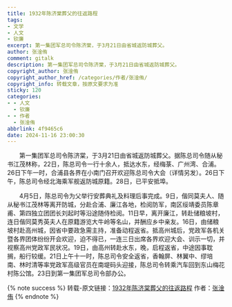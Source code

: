 ```yaml
---
title: 1932年陈济棠葬父的往返路程
tags:
- 文学
- 人文
- 钦廉
excerpt: 第一集团军总司令陈济棠，于3月21日由省城返防城葬父。
author: 张淦侑
comment: gitalk
description: 第一集团军总司令陈济棠，于3月21日由省城返防城葬父。
copyright_author: 张淦侑
copyright_author_href: /categories/作者/张淦侑/
copyright_info: 转载文章，按原文要求为准
sticky: 120
categories:
- - 人文
  - 钦廉
- - 作者
  - 张淦侑
abbrlink: 4f9465c6
date: 2024-11-16 23:00:30
---
```


&emsp;&emsp;第一集团军总司令陈济棠，于3月21日由省城返防城葬父。据陈总司令随从秘书江茂林称，22日，陈总司令一行十余人，抵达水东，经梅菉、广州湾、合浦。26日下午一时，合浦县各界在小南门召开欢迎陈总司令大会（详情另发）。26日下午，陈总司令经北海乘军舰返防城原籍。28日，已平安抵埠。

&emsp;&emsp;4月5日，陈总司令为父举行安葬典礼及料理后事完成。9日，偕同莫夫人、随从秘书江茂林等离开防城，分赴合浦、廉江各地，检阅防军，南区绥靖委员陈章甫、第四独立团团长刘起时等沿途随侍检阅。11日早，离开廉江，转赴储粮坡村，连日偕同莫秀英夫人在原籍游览大牛岭等名山，并酬应乡中亲友。16日，由储粮坡村赴高州城，因省中要政急需主持，准备动程返省。抵高州城后，党政军各机关暨各界团体纷纷开会欢迎，迫不得已，一连三日出席各界欢迎大会、训示一切，并视察高州党政军民状况。19日，由高州转赴水东，晚，启程返省，中途因事耽搁，船行较缓。21日上午十一时，陈总司令安全返省，香翰屏、林翼中、缪培南、林时清等率党政军高级官员在南堤码头迎接，陈总司令转乘汽车回到东山梅花村陈公馆。23日到第一集团军总司令部办公。

{% note success %}
转载-原文链接：[1932年陈济棠葬父的往返路程](https://mp.weixin.qq.com/s/vzArLK57Il_WoaJLLWa2FA)
作者：[张淦侑](https://yesandnoandperhaps.cn/categories/%E4%BD%9C%E8%80%85/%E5%BC%A0%E6%B7%A6%E4%BE%91/)
{% endnote %}